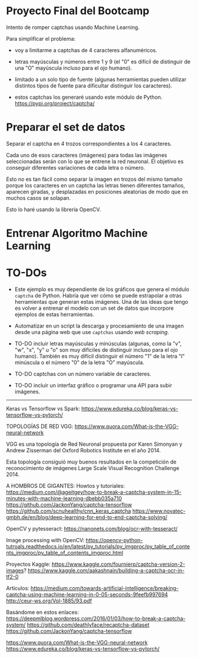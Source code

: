 # Proyecto Final del Bootcamp
Intento de romper captchas usando Machine Learning.

Para simplificar el problema:
- voy a limitarme a captchas de 4 caracteres alfanuméricos.
- letras mayúsculas y números entre 1 y 9 (el "0" es difícil de distinguir de una "O" mayúscula incluso para el ojo humano).
- limitado a un solo tipo de fuente (algunas herramientas pueden utilizar distintos tipos de fuente para dificultar distinguir los caracteres).

- estos captchas los generaré usando este módulo de Python.
    https://pypi.org/project/captcha/


# Preparar el set de datos
Separar el captcha en 4 trozos correspondientes a los 4 caracteres.

Cada uno de esos caracteres (imágenes) para todas las imágenes seleccionadas serán con lo que se entrene la red neuronal. El objetivo es conseguir diferentes variaciones de cada letra o número.

Esto no es tan fácil como separar la imagen en trozos del mismo tamaño porque los caracteres en un captcha las letras tienen diferentes tamaños, aparecen giradas, y desplazadas en posiciones aleatorias de modo que en muchos casos se solapan.

Esto lo haré usando la librería OpenCV.


# Entrenar Algoritmo Machine Learning


# TO-DOs
- Este ejemplo es muy dependiente de los gráficos que genera el módulo `captcha` de Python.
  Habría que ver cómo se puede estrapolar a otras herramientas que generan estas imágenes.
  Una de las ideas que tengo es volver a entrenar el modelo con un set de datos que incorpore ejemplos de estas herramientas.

- Automatizar en un script la descarga y procesamiento de una imagen desde una página web que use `captchas` usando *web scraping*.

- TO-DO incluir letras mayúsculas y minúsculas (algunas, como la "v", "w", "x", "y" u "o" son muy difíciles de distinguir incluso para el ojo humano). También es muy difícil distinguir el número "1" de la letra "l" minúscula o el número "0" de la letra "O" mayúscula.
- TO-DO captchas con un número variable de caracteres.
- TO-DO incluir un interfaz gráfico o programar una API para subir imágenes.








--------------

Keras vs Tensorflow vs Spark:
https://www.edureka.co/blog/keras-vs-tensorflow-vs-pytorch/


TOPOLOGÍAS DE RED
VGG:
https://www.quora.com/What-is-the-VGG-neural-network

VGG es una topología de Red Neuronal propuesta por Karen Simonyan y Andrew Zisserman del Oxford Robotics Institute en el año 2014.

Esta topología consiguió muy buenos resultados en la competición  de reconocimiento de imágenes Large Scale Visual Recognition Challenge 2014.


A HOMBROS DE GIGANTES:
Howtos y tutoriales:
	https://medium.com/@ageitgey/how-to-break-a-captcha-system-in-15-minutes-with-machine-learning-dbebb035a710
	https://github.com/JackonYang/captcha-tensorflow
	https://github.com/scnuhealthy/cnn_keras_captcha
	https://www.novatec-gmbh.de/en/blog/deep-learning-for-end-to-end-captcha-solving/

OpenCV y pytesseract:
https://nanonets.com/blog/ocr-with-tesseract/

Image processing with OpenCV:
https://opencv-python-tutroals.readthedocs.io/en/latest/py_tutorials/py_imgproc/py_table_of_contents_imgproc/py_table_of_contents_imgproc.html

Proyectos Kaggle:
	https://www.kaggle.com/fournierp/captcha-version-2-images?
	https://www.kaggle.com/aakashnain/building-a-captcha-ocr-in-tf2-0
	

Artículos:
	https://medium.com/towards-artificial-intelligence/breaking-captcha-using-machine-learning-in-0-05-seconds-9feefb997694
	http://ceur-ws.org/Vol-1885/93.pdf

Basándome en estos enlaces:
	https://deepmlblog.wordpress.com/2016/01/03/how-to-break-a-captcha-system/
	https://github.com/deathlyface/recaptcha-dataset
	https://github.com/JackonYang/captcha-tensorflow

https://www.quora.com/What-is-the-VGG-neural-network
https://www.edureka.co/blog/keras-vs-tensorflow-vs-pytorch/
